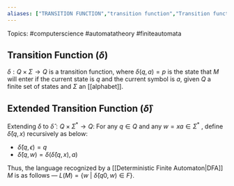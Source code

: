 ```yaml
---
aliases: ["TRANSITION FUNCTION","transition function","Transition function","Transition functions","transition functions"] 
---
```

Topics: #computerscience #automatatheory #finiteautomata

## Transition Function ($\delta$)
$\delta : Q \times \Sigma \rightarrow Q$ is a transition function, where $\delta(q,a) = p$ is the state that $M$ will enter if the current state is $q$ and the current symbol is $a$, given $Q$ a finite set of states and $\Sigma$ an [[alphabet]]. 

## Extended Transition Function ($\hat{\delta}$)
Extending $\delta$ to $\hat{\delta} : Q \times \Sigma^* \rightarrow Q$: For any $q \in Q$ and any $w = xa \in \Sigma^*$ , define $\hat{\delta}(q,x)$ recursively as below:
- $\hat{\delta}(q,\epsilon) = q$
- $\hat{\delta}(q,w) = \delta(\hat{\delta}(q,x),a)$

Thus, the language recognized by a [[Deterministic Finite Automaton|DFA]] $M$ is as follows — $L(M) = \{w\ |\ \hat{\delta}(q0,w)\in F\}$.

